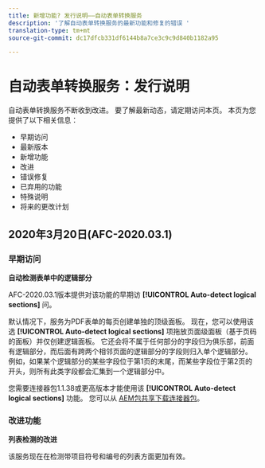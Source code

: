```yaml
---
title: 新增功能? 发行说明——自动表单转换服务
description: '了解自动表单转换服务的最新功能和修复的错误 '
translation-type: tm+mt
source-git-commit: dc17dfcb331df6144b8a7ce3c9c9d840b1182a95

---
```



# 自动表单转换服务：发行说明

自动表单转换服务不断收到改进。 要了解最新动态，请定期访问本页。 本页为您提供了以下相关信息：

* 早期访问
* 最新版本
* 新增功能
* 改进
* 错误修复
* 已弃用的功能
* 特殊说明
* 将来的更改计划

## 2020年3月20日(AFC-2020.03.1)

### 早期访问

**自动检测表单中的逻辑部分**

AFC-2020.03.1版本提供对该功能的早期访 **[!UICONTROL Auto-detect logical sections]** 问。

默认情况下，服务为PDF表单的每页创建单独的顶级面板。 现在，您可以使用该选 **[!UICONTROL Auto-detect logical sections]** 项拖放页面级面板（基于页码的面板）并仅创建逻辑面板。  它还会将不属于任何部分的字段归为俱乐部，前面有逻辑部分，而后面有跨两个相邻页面的逻辑部分的字段则归入单个逻辑部分。 例如，如果某个逻辑部分的某些字段位于第1页的末尾，而某些字段位于第2页的开头，则所有此类字段都会汇集到一个逻辑部分中。

您需要连接器包1.1.38或更高版本才能使用该 **[!UICONTROL Auto-detect logical sections]** 功能。 您可以从 [AEM包共享下载连接器包](https://www.adobeaemcloud.com/content/marketplace/marketplaceProxy.html?packagePath=/content/companies/public/adobe/packages/cq650/featurepack/AFCS-Connector-2020.03.1)。

### 改进功能

**列表检测的改进**

该服务现在在检测带项目符号和编号的列表方面更加有效。